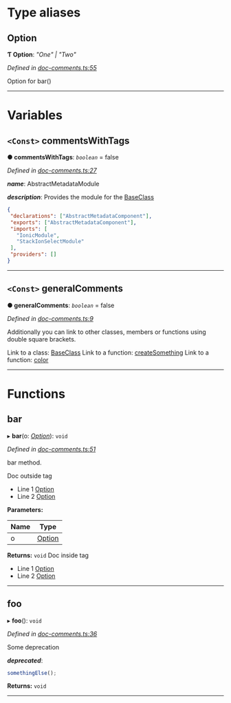 

# Type aliases

<a id="option"></a>

##  Option

**Ƭ Option**: *"One" \| "Two"*

*Defined in [doc-comments.ts:55](https://github.com/tgreyuk/typedoc-plugin-markdown/blob/master/test/src/doc-comments.ts#L55)*

Option for bar()

___

# Variables

<a id="commentswithtags"></a>

## `<Const>` commentsWithTags

**● commentsWithTags**: *`boolean`* = false

*Defined in [doc-comments.ts:27](https://github.com/tgreyuk/typedoc-plugin-markdown/blob/master/test/src/doc-comments.ts#L27)*

*__name__*: AbstractMetadataModule

*__description__*: Provides the module for the [BaseClass](../classes/_classes_.baseclass.md)

```json
{
 "declarations": ["AbstractMetadataComponent"],
 "exports": ["AbstractMetadataComponent"],
 "imports": [
   "IonicModule",
   "StackIonSelectModule"
 ],
 "providers": []
}
```

___
<a id="generalcomments"></a>

## `<Const>` generalComments

**● generalComments**: *`boolean`* = false

*Defined in [doc-comments.ts:9](https://github.com/tgreyuk/typedoc-plugin-markdown/blob/master/test/src/doc-comments.ts#L9)*

Additionally you can link to other classes, members or functions using double square brackets.

Link to a class: [BaseClass](../classes/_classes_.baseclass.md) Link to a function: [createSomething](_functions_.md#createsomething) Link to a function: [color](../interfaces/_interfaces_.interfaces.squareconfig.md#color)

___

# Functions

<a id="bar"></a>

##  bar

▸ **bar**(o: *[Option](_doc_comments_.md#option)*): `void`

*Defined in [doc-comments.ts:51](https://github.com/tgreyuk/typedoc-plugin-markdown/blob/master/test/src/doc-comments.ts#L51)*

bar method.

Doc outside tag

*   Line 1 [Option](_doc_comments_.md#option)
*   Line 2 [Option](_doc_comments_.md#option)

**Parameters:**

| Name | Type |
| ------ | ------ |
| o | [Option](_doc_comments_.md#option) |

**Returns:** `void`
Doc inside tag

*   Line 1 [Option](_doc_comments_.md#option)
*   Line 2 [Option](_doc_comments_.md#option)

___
<a id="foo"></a>

##  foo

▸ **foo**(): `void`

*Defined in [doc-comments.ts:36](https://github.com/tgreyuk/typedoc-plugin-markdown/blob/master/test/src/doc-comments.ts#L36)*

Some deprecation

*__deprecated__*:
 ```typescript
somethingElse();
```

**Returns:** `void`

___

